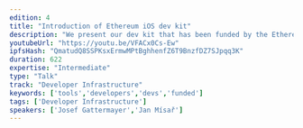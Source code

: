 ```yaml
---
edition: 4
title: "Introduction of Ethereum iOS dev kit"
description: "We present our dev kit that has been funded by the Ethereum Foundation. With the devkit iOS developers can easily use Ethereum smart contracts in their applications. This will be the official introduction of the dev kit."
youtubeUrl: "https://youtu.be/VFACx0Cs-Ew"
ipfsHash: "QmatudQ8SSPKsxErmwMPtBghhenfZ6T9BnzfDZ7SJpqq3K"
duration: 622
expertise: "Intermediate"
type: "Talk"
track: "Developer Infrastructure"
keywords: ['tools','developers','devs','funded']
tags: ['Developer Infrastructure']
speakers: ['Josef Gattermayer','Jan Mísař']
---
```

